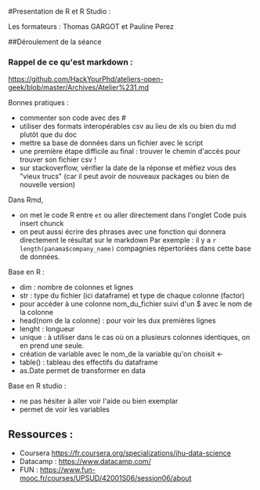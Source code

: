 #Presentation de R et R Studio : 

Les formateurs : Thomas GARGOT et Pauline Perez

##Déroulement de la séance 

### Rappel de ce qu'est markdown : 

https://github.com/HackYourPhd/ateliers-open-geek/blob/master/Archives/Atelier%231.md

Bonnes pratiques : 

- commenter son code avec des # 
- utiliser des formats interopérables csv au lieu de xls ou bien du md plutôt que du doc 
- mettre sa base de données dans un fichier avec le script 
- une première étape difficile au final : trouver le chemin d'accès pour trouver son fichier csv ! 
- sur stackoverflow, vérifier la date de la réponse et méfiez vous des "vieux trucs" (car il peut avoir de nouveaux packages ou bien de nouvelle version) 

Dans Rmd, 

- on met le code R entre ``` et ``` ou aller directement dans l'onglet Code puis insert chunck
- on peut aussi écrire des phrases avec une fonction qui donnera directement le résultat sur le markdown 
Par exemple : il y a `r length(panama$company_name)` compagnies répertoriées dans cette base de données.


Base en R : 

- dim : nombre de colonnes et lignes
- str : type du fichier (ici dataframe) et type de chaque colonne (factor) 
- pour accéder à une colonne nom_du_fichier suivi d'un $ avec le nom de la colonne 
- head(nom de la colonne) : pour voir les dux premières lignes 
- lenght : longueur 
- unique : à utiliser dans le cas où on a plusieurs colonnes identiques, on en prend une seule.
- création de variable avec le nom_de la variable qu'on choisit <- 
- table() : tableau des effectifs du dataframe
- as.Date permet de transformer en data 

Base en R studio : 
- ne pas hésiter à aller voir l'aide ou bien exemplar 
- permet de voir les variables 

## Ressources : 

- Coursera https://fr.coursera.org/specializations/jhu-data-science
- Datacamp : https://www.datacamp.com/
- FUN : https://www.fun-mooc.fr/courses/UPSUD/42001S06/session06/about




